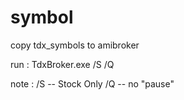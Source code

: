 # symbol
copy tdx_symbols to amibroker

run : 
TdxBroker.exe /S /Q

note :
/S -- Stock Only
/Q -- no "pause"
